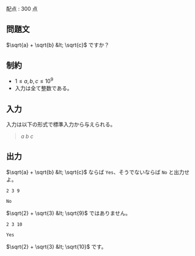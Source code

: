 配点 : $300$ 点

## 問題文

$\sqrt{a} + \sqrt{b} &lt; \sqrt{c}$ ですか？

## 制約

- $1 \leq a, b, c \leq 10^9$
- 入力は全て整数である。

## 入力

入力は以下の形式で標準入力から与えられる。

> $a \ b \ c$

## 出力

$\sqrt{a} + \sqrt{b} &lt; \sqrt{c}$ ならば `Yes`、そうでないならば `No` と出力せよ。

```input1
2 3 9
```

```output1
No
```

$\sqrt{2} + \sqrt{3} &lt; \sqrt{9}$ ではありません。

```input2
2 3 10
```

```output2
Yes
```

$\sqrt{2} + \sqrt{3} &lt; \sqrt{10}$ です。